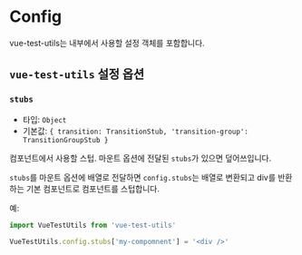 # Config

vue-test-utils는 내부에서 사용할 설정 객체를 포함합니다.

## `vue-test-utils` 설정 옵션

### `stubs`

- 타입: `Object`
- 기본값: `{
  transition: TransitionStub,
  'transition-group': TransitionGroupStub
}`

컴포넌트에서 사용할 스텁. 마운트 옵션에 전달된 `stubs`가 있으면 덮어쓰입니다.

`stubs`를 마운트 옵션에 배열로 전달하면 `config.stubs`는 배열로 변환되고 div를 반환하는 기본 컴포넌트로 컴포넌트를 스텁합니다.

예:

```js
import VueTestUtils from 'vue-test-utils'

VueTestUtils.config.stubs['my-compomnent'] = '<div />'
```
